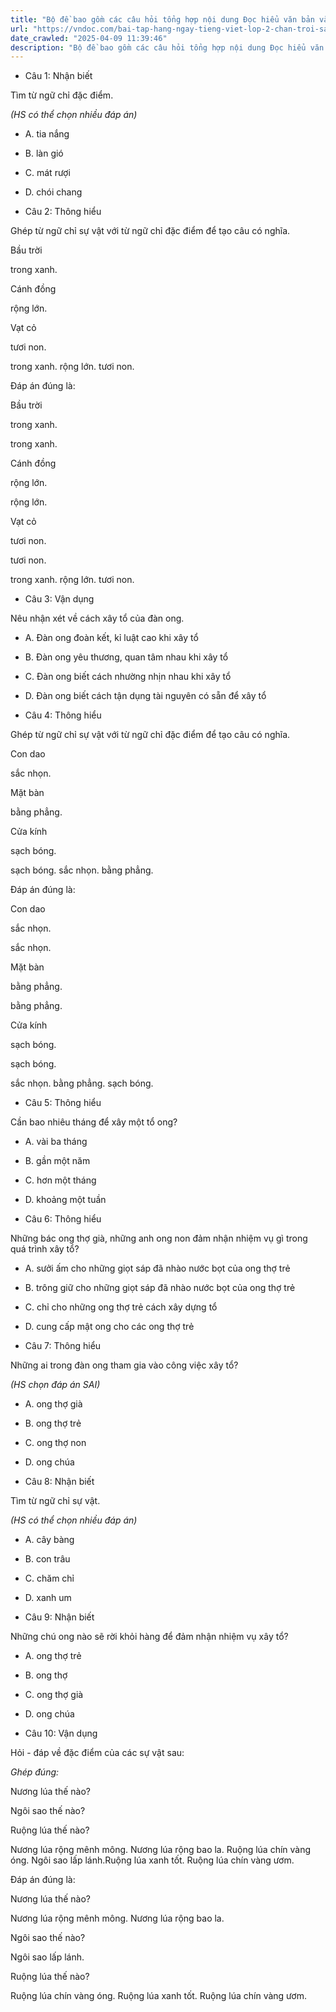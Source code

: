 ```yaml
---
title: "Bộ đề bao gồm các câu hỏi tổng hợp nội dung Đọc hiểu văn bản và Luyện từ và câu được học ở Tuần 23 trong chương trình Tiếng Việt lớp 2 Tập 2 Chân trời sáng tạo."
url: "https://vndoc.com/bai-tap-hang-ngay-tieng-viet-lop-2-chan-troi-sang-tao-tuan-23-thu-5-336740"
date_crawled: "2025-04-09 11:39:46"
description: "Bộ đề bao gồm các câu hỏi tổng hợp nội dung Đọc hiểu văn bản và Luyện từ và câu được học ở Tuần 23 trong chương trình Tiếng Việt lớp 2 Tập 2 Chân trời sáng tạo."
---
```


* Câu 1:  Nhận biết

Tìm từ ngữ chỉ đặc điểm.

_(HS có thể chọn nhiều đáp án)_

  * A. tia nắng 
  * B. làn gió 
  * C. mát rượi 
  * D. chói chang 



* Câu 2:  Thông hiểu

Ghép từ ngữ chỉ sự vật với từ ngữ chỉ đặc điểm để tạo câu có nghĩa.

Bầu trời 

trong xanh. 

Cánh đồng 

rộng lớn. 

Vạt cỏ 

tươi non. 

trong xanh.  rộng lớn.  tươi non. 

Đáp án đúng là:

Bầu trời 

trong xanh. 

trong xanh. 

Cánh đồng 

rộng lớn. 

rộng lớn. 

Vạt cỏ 

tươi non. 

tươi non. 

trong xanh.  rộng lớn.  tươi non. 

* Câu 3:  Vận dụng

Nêu nhận xét về cách xây tổ của đàn ong.

  * A. Đàn ong đoàn kết, kỉ luật cao khi xây tổ 
  * B. Đàn ong yêu thương, quan tâm nhau khi xây tổ 
  * C. Đàn ong biết cách nhường nhịn nhau khi xây tổ 
  * D. Đàn ong biết cách tận dụng tài nguyên có sẵn để xây tổ 



* Câu 4:  Thông hiểu

Ghép từ ngữ chỉ sự vật với từ ngữ chỉ đặc điểm để tạo câu có nghĩa.

Con dao 

sắc nhọn. 

Mặt bàn 

bằng phẳng. 

Cửa kính 

sạch bóng. 

sạch bóng.  sắc nhọn.  bằng phẳng. 

Đáp án đúng là:

Con dao 

sắc nhọn. 

sắc nhọn. 

Mặt bàn 

bằng phẳng. 

bằng phẳng. 

Cửa kính 

sạch bóng. 

sạch bóng. 

sắc nhọn.  bằng phẳng.  sạch bóng. 

* Câu 5:  Thông hiểu

Cần bao nhiêu tháng để xây một tổ ong?

  * A. vài ba tháng 
  * B. gần một năm 
  * C. hơn một tháng 
  * D. khoảng một tuần 



* Câu 6:  Thông hiểu

Những bác ong thợ già, những anh ong non đảm nhận nhiệm vụ gì trong quá trình xây tổ?

  * A. sưởi ấm cho những giọt sáp đã nhào nước bọt của ong thợ trẻ 
  * B. trông giữ cho những giọt sáp đã nhào nước bọt của ong thợ trẻ 
  * C. chỉ cho những ong thợ trẻ cách xây dựng tổ 
  * D. cung cấp mật ong cho các ong thợ trẻ 



* Câu 7:  Thông hiểu

Những ai trong đàn ong tham gia vào công việc xây tổ?

_(HS chọn đáp án SAI)_

  * A. ong thợ già 
  * B. ong thợ trẻ 
  * C. ong thợ non 
  * D. ong chúa 



* Câu 8:  Nhận biết

Tìm từ ngữ chỉ sự vật.

_(HS có thể chọn nhiều đáp án)_

  * A. cây bàng 
  * B. con trâu 
  * C. chăm chỉ 
  * D. xanh um 



* Câu 9:  Nhận biết

Những chú ong nào sẽ rời khỏi hàng để đảm nhận nhiệm vụ xây tổ?

  * A. ong thợ trẻ 
  * B. ong thợ 
  * C. ong thợ già 
  * D. ong chúa 



* Câu 10:  Vận dụng

Hỏi - đáp về đặc điểm của các sự vật sau:

_Ghép đúng:_

Nương lúa thế nào?

Ngôi sao thế nào?

Ruộng lúa thế nào?

Nương lúa rộng mênh mông. Nương lúa rộng bao la. Ruộng lúa chín vàng óng. Ngôi sao lấp lánh.Ruộng lúa xanh tốt. Ruộng lúa chín vàng ươm.

Đáp án đúng là:

Nương lúa thế nào?

Nương lúa rộng mênh mông. Nương lúa rộng bao la.

Ngôi sao thế nào?

Ngôi sao lấp lánh.

Ruộng lúa thế nào?

Ruộng lúa chín vàng óng. Ruộng lúa xanh tốt. Ruộng lúa chín vàng ươm.
